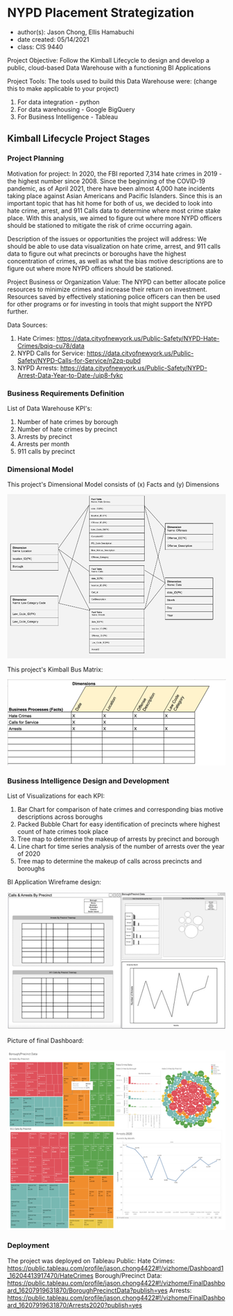# NYPD Placement Strategization
- author(s): Jason Chong, Ellis Hamabuchi
- date created: 05/14/2021
- class: CIS 9440

Project Objective: Follow the Kimball Lifecycle to design and develop a public, cloud-based Data Warehouse with a functioning BI Applications

Project Tools:
The tools used to build this Data Warehouse were: (change this to make applicable to your project)
1. For data integration - python
2. For data warehousing - Google BigQuery
3. For Business Intelligence - Tableau

## Kimball Lifecycle Project Stages

### Project Planning

Motivation for project:
In 2020, the FBI reported 7,314 hate crimes in 2019 - the highest number since 2008. Since the beginning of the COVID-19 pandemic, as of April 2021, there have been almost 4,000 hate incidents taking place against Asian Americans and Pacific Islanders. Since this is an important topic that has hit home for both of us, we decided to look into hate crime, arrest, and 911 Calls data to determine where most crime stake place. With this analysis, we aimed to figure out where more NYPD officers should be stationed to mitigate the risk of crime occurring again.


Description of the issues or opportunities the project will address:
We should be able to use data visualization on hate crime, arrest, and 911 calls data to figure out what precincts or boroughs have the highest concentration of crimes, as well as what the bias motive descriptions are to figure out where more NYPD officers should be stationed.

Project Business or Organization Value:
The NYPD can better allocate police resources to minimize crimes and increase their return on investment. Resources saved by effectively stationing police officers can then be used for other programs or for investing in tools that might support the NYPD further.

Data Sources:
1. Hate Crimes: https://data.cityofnewyork.us/Public-Safety/NYPD-Hate-Crimes/bqiq-cu78/data
2. NYPD Calls for Service: https://data.cityofnewyork.us/Public-Safety/NYPD-Calls-for-Service/n2zq-pubd
3. NYPD Arrests: https://data.cityofnewyork.us/Public-Safety/NYPD-Arrest-Data-Year-to-Date-/uip8-fykc

### Business Requirements Definition

List of Data Warehouse KPI's:
1. Number of hate crimes by borough
2. Number of hate crimes by precinct
3. Arrests by precinct
4. Arrests per month
5. 911 calls by precinct


### Dimensional Model

This project's Dimensional Model consists of (x) Facts and (y) Dimensions

![Alt text](/img/dimensional_model.jpg)

This project's Kimball Bus Matrix:

![Alt text](/img/kimball_bus_matrix.jpg)

### Business Intelligence Design and Development

List of Visualizations for each KPI:
1. Bar Chart for comparison of hate crimes and corresponding bias motive descriptions across boroughs 
2. Packed Bubble Chart for easy identification of precincts where highest count of hate crimes took place
3. Tree map to determine the makeup of arrests by precinct and borough
4. Line chart for time series analysis of the number of arrests over the year of 2020
5. Tree map to determine the makeup of calls across precincts and boroughs

BI Application Wireframe design:

![Alt text](/img/wireframe_design.jpg)

Picture of final Dashboard:

![Alt text](/img/Dashboard.jpg)

### Deployment

The project was deployed on Tableau Public:
Hate Crimes: https://public.tableau.com/profile/jason.chong4422#!/vizhome/Dashboard1_16204413917470/HateCrimes
Borough/Precinct Data: https://public.tableau.com/profile/jason.chong4422#!/vizhome/FinalDashboard_16207919631870/BoroughPrecinctData?publish=yes
Arrests: https://public.tableau.com/profile/jason.chong4422#!/vizhome/FinalDashboard_16207919631870/Arrests2020?publish=yes

 

